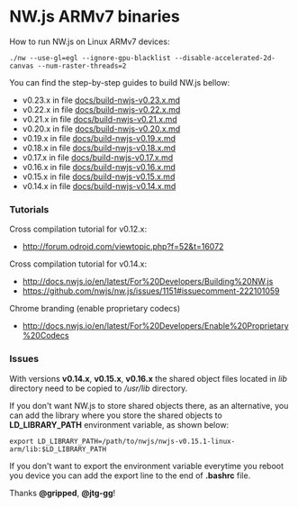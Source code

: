 # NW.js ARMv7 binaries

How to run NW.js on Linux ARMv7 devices:

`./nw --use-gl=egl --ignore-gpu-blacklist --disable-accelerated-2d-canvas --num-raster-threads=2`

You can find the step-by-step guides to build NW.js bellow:

  - v0.23.x in file [docs/build-nwjs-v0.23.x.md]
  - v0.22.x in file [docs/build-nwjs-v0.22.x.md]
  - v0.21.x in file [docs/build-nwjs-v0.21.x.md]
  - v0.20.x in file [docs/build-nwjs-v0.20.x.md]
  - v0.19.x in file [docs/build-nwjs-v0.19.x.md]
  - v0.18.x in file [docs/build-nwjs-v0.18.x.md]
  - v0.17.x in file [docs/build-nwjs-v0.17.x.md]
  - v0.16.x in file [docs/build-nwjs-v0.16.x.md]
  - v0.15.x in file [docs/build-nwjs-v0.15.x.md]
  - v0.14.x in file [docs/build-nwjs-v0.14.x.md]

### Tutorials

Cross compilation tutorial for v0.12.x:

- http://forum.odroid.com/viewtopic.php?f=52&t=16072

Cross compilation tutorial for v0.14.x:

- http://docs.nwjs.io/en/latest/For%20Developers/Building%20NW.js
- https://github.com/nwjs/nw.js/issues/1151#issuecomment-222101059

Chrome branding (enable proprietary codecs)

- http://docs.nwjs.io/en/latest/For%20Developers/Enable%20Proprietary%20Codecs

### Issues

With versions **v0.14.x**, **v0.15.x**, **v0.16.x** the shared object files located in *lib* directory need to be copied to */usr/lib* directory.

If you don't want NW.js to store shared objects there, as an alternative, you can add the library where you store the shared objects to **LD_LIBRARY_PATH** environment variable, as shown below:

`export LD_LIBRARY_PATH=/path/to/nwjs/nwjs-v0.15.1-linux-arm/lib:$LD_LIBRARY_PATH`

If you don't want to export the environment variable everytime you reboot you device you can add the export line to the end of **.bashrc** file.

Thanks **@gripped**, **@jtg-gg**!

[docs/build-nwjs-v0.14.x.md]: https://github.com/LeonardLaszlo/nw.js-armv7-binaries/blob/master/docs/build-nwjs-v0.14.x.md
[docs/build-nwjs-v0.15.x.md]: https://github.com/LeonardLaszlo/nw.js-armv7-binaries/blob/master/docs/build-nwjs-v0.15.x.md
[docs/build-nwjs-v0.16.x.md]: https://github.com/LeonardLaszlo/nw.js-armv7-binaries/blob/master/docs/build-nwjs-v0.16.x.md
[docs/build-nwjs-v0.17.x.md]: https://github.com/LeonardLaszlo/nw.js-armv7-binaries/blob/master/docs/build-nwjs-v0.17.x.md
[docs/build-nwjs-v0.18.x.md]: https://github.com/LeonardLaszlo/nw.js-armv7-binaries/blob/master/docs/build-nwjs-v0.18.x.md
[docs/build-nwjs-v0.19.x.md]: https://github.com/LeonardLaszlo/nw.js-armv7-binaries/blob/master/docs/build-nwjs-v0.19.x.md
[docs/build-nwjs-v0.20.x.md]: https://github.com/LeonardLaszlo/nw.js-armv7-binaries/blob/master/docs/build-nwjs-v0.20.x.md
[docs/build-nwjs-v0.21.x.md]: https://github.com/LeonardLaszlo/nw.js-armv7-binaries/blob/master/docs/build-nwjs-v0.21.x.md
[docs/build-nwjs-v0.22.x.md]: https://github.com/LeonardLaszlo/nw.js-armv7-binaries/blob/master/docs/build-nwjs-v0.22.x.md
[docs/build-nwjs-v0.23.x.md]: https://github.com/LeonardLaszlo/nw.js-armv7-binaries/blob/master/docs/build-nwjs-v0.23.x.md
